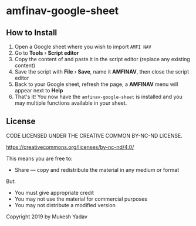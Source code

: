 # amfinav-google-sheet

## How to Install

1. Open a Google sheet where you wish to import `AMFI NAV`
2. Go to **Tools** &rsaquo; **Script editor**
3. Copy the content of  and paste it in the script editor (replace any existing content)
4. Save the script with **File** &rsaquo; **Save**, name it **AMFINAV**, then close the script editor
5. Back to your Google sheet, refresh the page, a **AMFINAV** menu will appear next to **Help**
6. That's it! You now have the `amfinav-google-sheet` is installed and you may multiple functions available in your sheet.


## License

CODE LICENSED UNDER THE CREATIVE COMMON BY-NC-ND LICENSE.

https://creativecommons.org/licenses/by-nc-nd/4.0/

This means you are free to:
 * Share — copy and redistribute the material in any medium or format
 
But:
 * You must give appropriate credit
 * You may not use the material for commercial purposes
 * You may not distribute a modified version

Copyright 2019 by Mukesh Yadav
